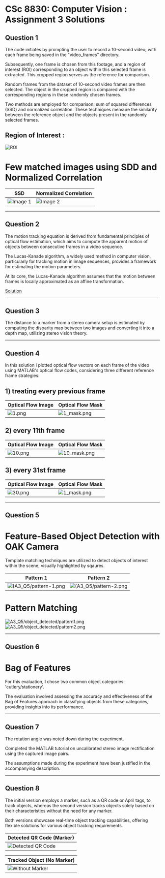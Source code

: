 # CSc 8830: Computer Vision : Assignment 3 Solutions

## Question 1

The code initiates by prompting the user to record a 10-second video, with each frame being saved in the "video_frames" directory.

Subsequently, one frame is chosen from this footage, and a region of interest (ROI) corresponding to an object within this selected frame is extracted. This cropped region serves as the reference for comparison.

Random frames from the dataset of 10-second video frames are then selected. The object in the cropped region is compared with the corresponding regions in these randomly chosen frames.

Two methods are employed for comparison: sum of squared differences (SSD) and normalized correlation. These techniques measure the similarity between the reference object and the objects present in the randomly selected frames.

## Region of Interest :
![ROI](video_frames/roi.png)

# Few matched images using SDD and Normalized Correlation
|  SSD | Normalized Correlation |
|---------|---------|
| ![Image 1](A3_Q1/pattern_match_ncor/out_17137555708964.png) | ![Image 2](A3_Q1/pattern_match_ssd/out_17137555707379.png) |

___

## Question 2

The motion tracking equation is derived from fundamental principles of optical flow estimation, which aims to compute the apparent motion of objects between consecutive frames in a video sequence. 

The Lucas-Kanade algorithm, a widely used method in computer vision, particularly for tracking motion in image sequences, provides a framework for estimating the motion parameters.

At its core, the Lucas-Kanade algorithm assumes that the motion between frames is locally approximated as an affine transformation. 

[Solution](A3_Q2.pdf)
___

## Question 3

The distance to a marker from a stereo camera setup is estimated by computing the disparity map between two images and converting it into a depth map, utilizing stereo vision theory.


___

## Question 4

In this solution I plotted optical flow vectors on each frame of the video using MATLAB's optical flow codes, considering three different reference frame strategies:

## 1) treating every previous frame

| Optical Flow Image | Optical Flow Mask |
|--------------------|-------------------|
| ![1.png](A3_Q4/optical_flow/1.png) | ![1_mask.png](A3_Q4/optical_flow/1_mask.png) |

## 2) every 11th frame

| Optical Flow Image | Optical Flow Mask |
|--------------------|-------------------|
| ![10.png](A3_Q4/optical_flow/1.png) | ![10_mask.png](A3_Q4/optical_flow/10_mask.png) |

## 3) every 31st frame

| Optical Flow Image | Optical Flow Mask |
|--------------------|-------------------|
| ![30.png](A3_Q4/optical_flow/30.png) | ![1_mask.png](A3_Q4/optical_flow/30_mask.png) |
___

## Question 5

# Feature-Based Object Detection with OAK Camera

Template matching techniques are utilized to detect objects of interest within the scene, visually highlighted by sqaures. 

| Pattern 1 | Pattern 2 |
|--------------------|-------------------|
|![(A3_Q5/pattern-1.png](A3_Q5/pattern-1.png) | ![(A3_Q5/pattern-2.png](A3_Q5/pattern-2.png) |

# Pattern Matching 

<img src="A3_Q5/object_detected/pattern1.png" alt="A3_Q5/object_detected/pattern1.png">

<img src="A3_Q5/object_detected/pattern2.png" alt="A3_Q5/object_detected/pattern2.png">

___

## Question 6

# Bag of Features
For this evaluation, I chose two common object categories: 'cutlery/stationery'. 

The evaluation involved assessing the accuracy and effectiveness of the Bag of Features approach in classifying objects from these categories, providing insights into its performance.

___

## Question 7

The rotation angle was noted down during the experiment. 

Completed the MATLAB tutorial on uncalibrated stereo image rectification using the captured image pairs. 

The assumptions made during the experiment have been justified in the accompanying description.

___

## Question 8

The initial version employs a marker, such as a QR code or April tags, to track objects, whereas the second version tracks objects solely based on their characteristics without the need for any marker.

Both versions showcase real-time object tracking capabilities, offering flexible solutions for various object tracking requirements.

| Detected QR Code (Marker) |
|-----------------------------|
| ![Detected QR Code](A4_Q8/image.png) |


| Tracked Object (No Marker) |
|----------------------------|
| ![Without Marker](A4_Q8/tracked_object_qr_without_marker.jpg) |



